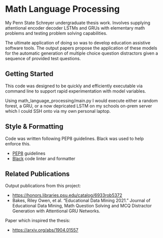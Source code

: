 # Math Language Processing
My Penn State Schreyer undergraduate thesis work. Involves supplying attentional encoder decoder LSTMs and GRUs with elementary math problems and testing problem solving capabilities. 


The ultimate application of doing so was to develop education assistive software tools. The output papers propose the application of 
these models for the automatic generation of multiple choice question distractors given a sequence of provided test questions.

## Getting Started
This code was designed to be quickly and efficiently executable via command line to 
support rapid experimentation with model variables.

Using math_language_processing/main.py I would execute either a random forest, a GRU, 
or a now depricated LSTM on my schools on-prem server which
I could SSH onto via my own personal laptop.

## Style & Formatting
Code was written following PEP8 guidelines. Black was used to help enforce this. 
- [PEP8](https://www.python.org/dev/peps/pep-0008/) guidelines 
- [Black](https://black.readthedocs.io/en/stable/) code linter and formatter

## Related Publications
Output publications from this project:
- https://honors.libraries.psu.edu/catalog/6933rob5372
- Bakes, Riley Owen, et al.  “Educational Data Mining 2021.” Journal of Educational Data Mining, Math Question Solving and MCQ Distractor Generation with Attentional GRU Networks.


Paper which inspired the thesis:
- https://arxiv.org/abs/1904.01557

